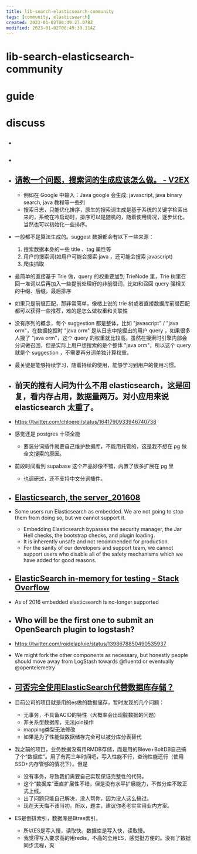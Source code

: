 ```yaml
---
title: lib-search-elasticsearch-community
tags: [community, elasticsearch]
created: 2023-01-02T08:49:27.078Z
modified: 2023-01-02T08:49:39.114Z
---
```


# lib-search-elasticsearch-community

# guide

# discuss
- ## 

- ## 

- ## [请教一个问题，搜索词的生成应该怎么做。 - V2EX](https://www.v2ex.com/t/888629)
  - 例如在 Google 中输入：Java google 会生成: javascript, java binary search, java 教程等一些列
  - 搜索日志，只能优化排序，原生的搜索词生成是基于系统的关键字检索出来的，系统在冷启动时，排序可以是随机的，随着使用情况，逐步优化。当然也可以初始化一些排序。


- 一般都不是算法生成的。suggest 数据都会有以下一些来源：
  1. 搜索数据本身的一些 title 、tag 属性等
  2. 用户的搜索词(如用户可能会搜索 java ，还可能会搜索 javascript)
  3. 爬虫抓取
- 最简单的直接基于 Trie 做，query 的权重要加到 TrieNode 里，Trie 树里召回一堆词以后再加入一些提前处理好的非前缀词，比如和召回 query 强相关的中缀、后缀，最后排序
- 如果只是前缀匹配，那非常简单，像楼上说的 trie 树或者直接数据库前缀匹配都可以获得一些推荐，难的是怎么做权重和关联性
- 没有序列的概念，每个 suggestion 都是整体，比如 "javascript" / "java orm"，在数据挖掘时 "java orm" 是从日志中挖掘出的用户 query ，如果很多人搜了 "java orm"，这个 query 的权重就比较高。虽然在搜索时引擎内部会分词做召回，但是实际上用户想搜索的是个整体 "java orm"，所以这个 query 就是个 suggestion ，不需要再分词单独计算权重。
- 最关键是能够持续学习，随着持续的使用，能够学习到用户的使用习惯。

- ## 前天的推有人问为什么不用 elasticsearch，这是回复，看内存占用，数据量两万。对小应用来说 elasticsearch 太重了。
- https://twitter.com/chloerei/status/1641790933946740738
- 感觉还是 postgres 十项全能
  - 要装分词插件就要自己维护数据库，不能用托管的，这是我不想在 pg 做全文搜索的原因。
- 前段时间看到 supabase 这个产品好像不错，内置了很多扩展在 pg 里
  - 也调研过，还不支持中文分词插件。

- ## [Elasticsearch, the server_201608](https://www.elastic.co/blog/elasticsearch-the-server#_embedded_elasticsearch_not_supported)
- Some users run Elasticsearch as embedded. We are not going to stop them from doing so, but we cannot support it. 
  - Embedding Elasticsearch bypasses the security manager, the Jar Hell checks, the bootstrap checks, and plugin loading. 
  - It is inherently unsafe and not recommended for production. 
  - For the sanity of our developers and support team, we cannot support users who disable all of the safety mechanisms which we have added for good reasons. 

- ## [ElasticSearch in-memory for testing - Stack Overflow](https://stackoverflow.com/questions/31400491)
- As of 2016 embedded elasticsearch is no-longer supported

- ## Who will be the first one to submit an OpenSearch plugin to logstash?
- https://twitter.com/roidelapluie/status/1398678850490535937
- We might fork the other components as necessary, but honestly people should move away from LogStash towards @fluentd or eventually @opentelemetry

- ## [可否完全使用ElasticSearch代替数据库存储？](https://www.zhihu.com/question/45510463/answers/updated)
- 目前公司的项目就是用的es做的数据储存，暂时发现的几个问题： 
  - 无事务，不具备ACID的特性（大概率会出现脏数据的问题） 
  - 非关系型数据库，无法join操作 
  - mapping类型无法修改
  - 如果是为了性能做数据储存完全可以被分库分表替代
- 我之前的项目，业务数据没有用RMDB存储，而是用的Bleve+BoltDB自己搞了个“数据库”。用了有两三年时间吧，写入性能不行，查询性能还行（使用SSD+内存管够的情况下）。但是
  - 没有事务，导致我们需要自己实现保证完整性的代码。
  - 这个“数据库”垂直扩展性不错，但是没有水平扩展能力，不做分库不敢正式上线。
  - 出了问题只能自己解决，没人帮你，因为没人这么搞过。
  - 现在天天悔不该当初。所以，题主，建议你老老实实用业内方案。
- ES是倒排索引，数据库是Btree索引。
  - 所以ES是写入慢，读取快。数据库是写入快，读取慢。
  - 我觉得写入要求高的用redis，不高的全用ES，感觉挺方便的。没有了数据同步流程，爽
